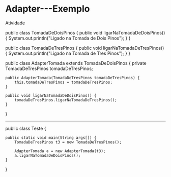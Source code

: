 # Adapter---Exemplo
Atividade

public class TomadaDeDoisPinos {
	public void ligarNaTomadaDeDoisPinos() {
		System.out.println("Ligado na Tomada de Dois Pinos");
	}
}

public class TomadaDeTresPinos {
	public void ligarNaTomadaDeTresPinos() {
		System.out.println("Ligado na Tomada de Tres Pinos");
	}
}

public class AdapterTomada extends TomadaDeDoisPinos {
	private TomadaDeTresPinos tomadaDeTresPinos;

	public AdapterTomada(TomadaDeTresPinos tomadaDeTresPinos) {
		this.tomadaDeTresPinos = tomadaDeTresPinos;
	}

	public void ligarNaTomadaDeDoisPinos() {
		tomadaDeTresPinos.ligarNaTomadaDeTresPinos();
	}
}

-------------------------------------------------------------------------------------------
public class Teste {

	public static void main(String args[]) {
		TomadaDeTresPinos t3 = new TomadaDeTresPinos();
		
		AdapterTomada a = new AdapterTomada(t3);
		a.ligarNaTomadaDeDoisPinos();
	}

}
